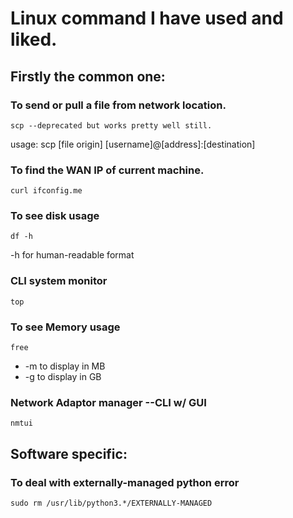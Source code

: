 # Linux command I have used and liked.

## Firstly the common one:

### To send or pull a file from network location.
```
scp --deprecated but works pretty well still.
``` 
usage: scp [file origin] [username]@[address]:[destination]

### To find the WAN IP of current machine.
```
curl ifconfig.me
```

### To see disk usage
```
df -h
```
-h for human-readable format

### CLI system monitor
```
top
```

### To see Memory usage
```
free
```
* -m to display in MB
* -g to display in GB

### Network Adaptor manager --CLI w/ GUI
```
nmtui
```

## Software specific:

### To deal with externally-managed python error
```
sudo rm /usr/lib/python3.*/EXTERNALLY-MANAGED
```
